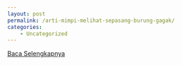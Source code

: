 ```yaml
---
layout: post
permalink: /arti-mimpi-melihat-sepasang-burung-gagak/
categories:
    - Uncategorized
---
```


[Baca Selengkapnya](/02)